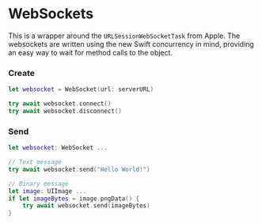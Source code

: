 #  WebSockets

This is a wrapper around the `URLSessionWebSocketTask` from Apple. The websockets are written using the new Swift concurrency in mind, providing an easy way to wait for method calls to the object.

### Create

```swift
let websocket = WebSocket(url: serverURL)

try await websocket.connect()
try await websocket.disconnect()
```

### Send

```swift
let websocket: WebSocket ...

// Text message
try await websocket.send("Hello World!")

// Binary message
let image: UIImage ...
if let imageBytes = image.pngData() {
    try await websocket.send(imageBytes)
}
```
